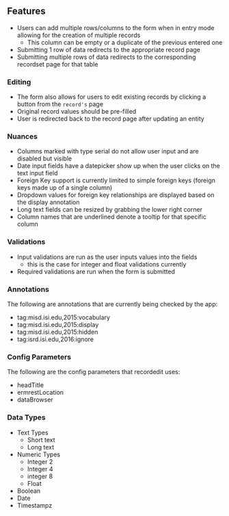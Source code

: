 ## Features
* Users can add multiple rows/columns to the form when in entry mode allowing for the creation of multiple records
    * This column can be empty or a duplicate of the previous entered one
* Submitting 1 row of data redirects to the appropriate record page
* Submitting multiple rows of data redirects to the corresponding recordset page for that table

### Editing
* The form also allows for users to edit existing records by clicking a button from the `record's` page
* Original record values should be pre-filled
* User is redirected back to the record page after updating an entity

### Nuances
* Columns marked with type serial do not allow user input and are disabled but visible
* Date input fields have a datepicker show up when the user clicks on the text input field
* Foreign Key support is currently limited to simple foreign keys (foreign keys made up of a single column)
* Dropdown values for foreign key relationships are displayed based on the display annotation
* Long text fields can be resized by grabbing the lower right corner
* Column names that are underlined denote a tooltip for that specific column

### Validations
* Input validations are run as the user inputs values into the fields
    * this is the case for integer and float validations currently
* Required validations are run when the form is submitted

### Annotations
The following are annotations that are currently being checked by the app:
* tag:misd.isi.edu,2015:vocabulary
* tag:misd.isi.edu,2015:display
* tag:misd.isi.edu,2015:hidden
* tag:isrd.isi.edu,2016:ignore

### Config Parameters
The following are the config parameters that recordedit uses:
* headTitle
* ermrestLocation
* dataBrowser

### Data Types
* Text Types
    * Short text
    * Long text
* Numeric Types
    * Integer 2
    * Integer 4
    * integer 8
    * Float
* Boolean
* Date
* Timestampz
